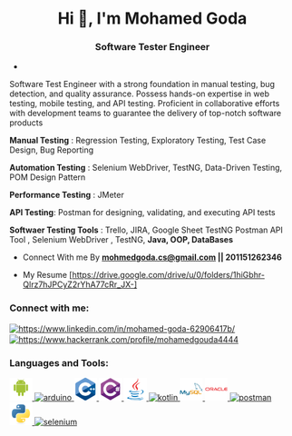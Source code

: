 <h1 align="center">Hi 👋, I'm Mohamed Goda</h1>
<h3 align="center">Software Tester Engineer</h3>

-
Software Test Engineer with a strong foundation in manual testing, bug detection, and quality assurance. Possess hands-on expertise in web testing, mobile testing, and API testing. Proficient in collaborative efforts with development teams to guarantee the delivery of top-notch software products

  **Manual Testing** : Regression Testing, Exploratory Testing, Test Case Design, Bug Reporting

 **Automation Testing** : Selenium WebDriver, TestNG, Data-Driven Testing, POM Design Pattern 

 **Performance Testing**  : JMeter
 
**API Testing**: Postman for designing, validating, and executing API tests

**Softwaer Testing Tools** : Trello, JIRA, Google Sheet TestNG Postman API Tool , Selenium WebDriver , TestNG,  **Java, OOP, DataBases**

- Connect With me By **mohmedgoda.cs@gmail.com || 201151262346**

- My Resume [https://drive.google.com/drive/u/0/folders/1hiGbhr-Qlrz7hJPCyZ2rYhA77cRr_JX-]

<h3 align="left">Connect with me:</h3>
<p align="left">
<a href="https://linkedin.com/in/https://www.linkedin.com/in/mohamed-goda-62906417b/" target="blank"><img align="center" src="https://raw.githubusercontent.com/rahuldkjain/github-profile-readme-generator/master/src/images/icons/Social/linked-in-alt.svg" alt="https://www.linkedin.com/in/mohamed-goda-62906417b/" height="30" width="40" /></a>
<a href="https://www.hackerrank.com/https://www.hackerrank.com/profile/mohamedgouda4444" target="blank"><img align="center" src="https://raw.githubusercontent.com/rahuldkjain/github-profile-readme-generator/master/src/images/icons/Social/hackerrank.svg" alt="https://www.hackerrank.com/profile/mohamedgouda4444" height="30" width="40" /></a>
</p>

<h3 align="left">Languages and Tools:</h3>
<p align="left"> <a href="https://developer.android.com" target="_blank" rel="noreferrer"> <img src="https://raw.githubusercontent.com/devicons/devicon/master/icons/android/android-original-wordmark.svg" alt="android" width="40" height="40"/> </a> <a href="https://www.arduino.cc/" target="_blank" rel="noreferrer"> <img src="https://cdn.worldvectorlogo.com/logos/arduino-1.svg" alt="arduino" width="40" height="40"/> </a> <a href="https://www.w3schools.com/cpp/" target="_blank" rel="noreferrer"> <img src="https://raw.githubusercontent.com/devicons/devicon/master/icons/cplusplus/cplusplus-original.svg" alt="cplusplus" width="40" height="40"/> </a> <a href="https://www.w3schools.com/cs/" target="_blank" rel="noreferrer"> <img src="https://raw.githubusercontent.com/devicons/devicon/master/icons/csharp/csharp-original.svg" alt="csharp" width="40" height="40"/> </a> <a href="https://www.java.com" target="_blank" rel="noreferrer"> <img src="https://raw.githubusercontent.com/devicons/devicon/master/icons/java/java-original.svg" alt="java" width="40" height="40"/> </a> <a href="https://kotlinlang.org" target="_blank" rel="noreferrer"> <img src="https://www.vectorlogo.zone/logos/kotlinlang/kotlinlang-icon.svg" alt="kotlin" width="40" height="40"/> </a> <a href="https://www.mysql.com/" target="_blank" rel="noreferrer"> <img src="https://raw.githubusercontent.com/devicons/devicon/master/icons/mysql/mysql-original-wordmark.svg" alt="mysql" width="40" height="40"/> </a> <a href="https://www.oracle.com/" target="_blank" rel="noreferrer"> <img src="https://raw.githubusercontent.com/devicons/devicon/master/icons/oracle/oracle-original.svg" alt="oracle" width="40" height="40"/> </a> <a href="https://postman.com" target="_blank" rel="noreferrer"> <img src="https://www.vectorlogo.zone/logos/getpostman/getpostman-icon.svg" alt="postman" width="40" height="40"/> </a> <a href="https://www.python.org" target="_blank" rel="noreferrer"> <img src="https://raw.githubusercontent.com/devicons/devicon/master/icons/python/python-original.svg" alt="python" width="40" height="40"/> </a> <a href="https://www.selenium.dev" target="_blank" rel="noreferrer"> <img src="https://raw.githubusercontent.com/detain/svg-logos/780f25886640cef088af994181646db2f6b1a3f8/svg/selenium-logo.svg" alt="selenium" width="40" height="40"/> </a> </p>
